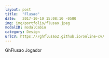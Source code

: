 ```yaml
---
layout: post
title:  "Flusao"
date:   2017-10-10 15:08:10 -0500
img: img/portfolio/flusao.jpeg
modalID: modalCabin
category: Design
urlCV: https:///ghflusao2.github.io/online-cv/
---
```

 GhFlusao 
Jogador
